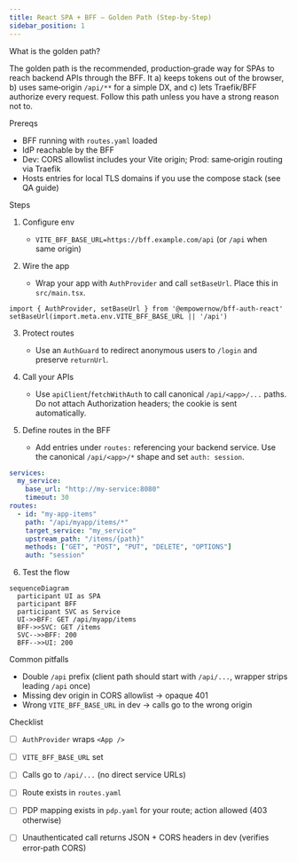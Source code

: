 ```yaml
---
title: React SPA + BFF — Golden Path (Step‑by‑Step)
sidebar_position: 1
---
```


What is the golden path?

The golden path is the recommended, production‑grade way for SPAs to reach backend APIs through the BFF. It
 a) keeps tokens out of the browser, b) uses same‑origin `/api/**` for a simple DX, and c) lets Traefik/BFF authorize
 every request. Follow this path unless you have a strong reason not to.

Prereqs

- BFF running with `routes.yaml` loaded
- IdP reachable by the BFF
- Dev: CORS allowlist includes your Vite origin; Prod: same‑origin routing via Traefik
- Hosts entries for local TLS domains if you use the compose stack (see QA guide)

Steps

1) Configure env
   - `VITE_BFF_BASE_URL=https://bff.example.com/api` (or `/api` when same origin)

2) Wire the app
   - Wrap your app with `AuthProvider` and call `setBaseUrl`. Place this in `src/main.tsx`.

```tsx
import { AuthProvider, setBaseUrl } from '@empowernow/bff-auth-react'
setBaseUrl(import.meta.env.VITE_BFF_BASE_URL || '/api')
```

3) Protect routes
   - Use an `AuthGuard` to redirect anonymous users to `/login` and preserve `returnUrl`.

4) Call your APIs
   - Use `apiClient`/`fetchWithAuth` to call canonical `/api/<app>/...` paths. Do not attach Authorization headers; the cookie is sent automatically.

5) Define routes in the BFF
   - Add entries under `routes:` referencing your backend service. Use the canonical `/api/<app>/*` shape and set `auth: session`.

```yaml
services:
  my_service:
    base_url: "http://my-service:8080"
    timeout: 30
routes:
  - id: "my-app-items"
    path: "/api/myapp/items/*"
    target_service: "my_service"
    upstream_path: "/items/{path}"
    methods: ["GET", "POST", "PUT", "DELETE", "OPTIONS"]
    auth: "session"
```

6) Test the flow

```mermaid
sequenceDiagram
  participant UI as SPA
  participant BFF
  participant SVC as Service
  UI->>BFF: GET /api/myapp/items
  BFF->>SVC: GET /items
  SVC-->>BFF: 200
  BFF-->>UI: 200
```

Common pitfalls

- Double `/api` prefix (client path should start with `/api/...`, wrapper strips leading `/api` once)
- Missing dev origin in CORS allowlist → opaque 401
- Wrong `VITE_BFF_BASE_URL` in dev → calls go to the wrong origin

Checklist

- [ ] `AuthProvider` wraps `<App />`
- [ ] `VITE_BFF_BASE_URL` set
- [ ] Calls go to `/api/...` (no direct service URLs)
- [ ] Route exists in `routes.yaml`
- [ ] PDP mapping exists in `pdp.yaml` for your route; action allowed (403 otherwise)
- [ ] Unauthenticated call returns JSON + CORS headers in dev (verifies error‑path CORS)


